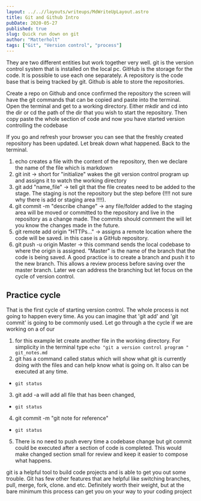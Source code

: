 ```yaml
---
layout: ../..//layouts/writeups/MdWriteUpLayout.astro
title: Git and Github Intro
pubDate: 2020-05-27
published: true
slug: Quick run down on git
author: "Matterholt"
tags: ["Git", "Version control", "process"]
---
```


They are two different entities but work together very well. git is the version control system that is installed on the local pc. GitHub is the storage for the code. It is possible to use each one separately. A repository is the code base that is being tracked by git. Github is able to store the repositories.

Create a repo on Github and once confirmed the repository the screen will have the git commands that can be copied and paste into the terminal. Open the terminal and get to a working directory. Either mkdir and cd into the dir or cd the path of the dir that you wish to start the repository. Then copy paste the whole section of code and now you have started version controlling the codebase

If you go and refresh your browser you can see that the freshly created repository has been updated. Let break down what happened. Back to the terminal.

1. echo creates a file with the content of the repository, then we declare the name of the file which is markdown
2. git init -> short for "initialize" wakes the git version control program up and assigns it to watch the working directory
3. git add "name_file" -> tell git that the file creates need to be added to the stage. The staging is not the repository but the step before (!!!! not sure why there is add or staging area !!!!).
4. git commit -m "describe change" -> any file/folder added to the staging area will be moved or committed to the repository and live in the repository as a change made. The commits should comment the will let you know the changes made in the future.
5. git remote add origin "HTTPs..." -> assigns a remote location where the code will be saved. in this case is a GitHub repository.
6. git push -u origin Master -> this command sends the local codebase to where the origin is assigned. "Master" is the name of the branch that the code is being saved. A good practice is to create a branch and push it to the new branch. This allows a review process before saving over the master branch. Later we can address the branching but let focus on the cycle of version control.

## Practice cycle

That is the first cycle of starting version control. The whole process is not going to happen every time. As you can imagine that 'git add' and 'git commit' is going to be commonly used. Let go through a the cycle if we are working on a of our

1. for this example let create another file in the working directory. For simplicity in the terminal type
   `echo "git a version control program " git_notes.md`
2. git has a command called status which will show what git is currently doing with the files and can help know what is going on. It also can be executed at any time.

- `git status`

3. git add -a will add all file that has been changed,

- `git status`

4. git commit -m "git note for reference"

- `git status`

5. There is no need to push every time a codebase change but git commit could be executed after a section of code is completed. This would make changed section small for review and keep it easier to compose what happens.

git is a helpful tool to build code projects and is able to get you out some trouble. Git has few other features that are helpful like switching branches, pull, merge, fork, clone. and etc. Definitely worth their weight, but at the bare minimum this process can get you on your way to your coding project
